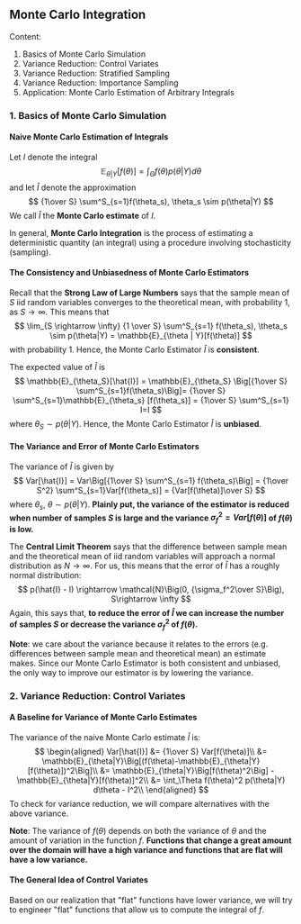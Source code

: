 ## Monte Carlo Integration

Content:

1. Basics of Monte Carlo Simulation
2. Variance Reduction: Control Variates
3. Variance Reduction: Stratified Sampling
4. Variance Reduction: Importance Sampling
5. Application: Monte Carlo Estimation of Arbitrary Integrals

### 1. Basics of Monte Carlo Simulation

#### Naive Monte Carlo Estimation of Integrals

Let ${I}$ denote the integral
$$
\mathbb{E}_{\theta|Y}[f(\theta)]= \int_{\Theta} f(\theta)p(\theta | Y) d\theta
$$
and let $\hat{I}$ denote the approximation
$$
{1\over S} \sum^S_{s=1}f(\theta_s), \theta_s \sim p(\theta|Y)
$$
We call $\hat{I}$ the **Monte Carlo estimate** of $I$.

In general, **Monte Carlo Integration** is the process of estimating a deterministic quantity (an integral) using a procedure involving stochasticity (sampling).

#### The Consistency and Unbiasedness of Monte Carlo Estimators

Recall that the **Strong Law of Large Numbers** says that the sample mean of $S$ iid random variables converges to the theoretical mean, with probability 1, as $S \rightarrow \infty$. This means that
$$
\lim_{S \rightarrow \infty} {1 \over S} \sum^S_{s=1} f(\theta_s), \theta_s \sim p(\theta|Y) = \mathbb{E}_{\theta | Y}[f(\theta)]
$$
with probability $1$. Hence, the Monte Carlo Estimator $\hat{I}$ is **consistent**. 

The expected value of $\hat{I}$ is
$$
\mathbb{E}_{\theta_S}[\hat{I}] = \mathbb{E}_{\theta_S} \Big[{1\over S} \sum^S_{s=1}f(\theta_s)\Big]= {1\over S} \sum^S_{s=1}\mathbb{E}_{\theta_s} [f(\theta_s)] = {1\over S} \sum^S_{s=1} I=I
$$
where $\theta_S \sim p(\theta|Y)$. Hence, the Monte Carlo Estimator $\hat{I}$ is **unbiased**.

#### The Variance and Error of Monte Carlo Estimators

The variance of $\hat{I}$ is given by
$$
Var[\hat{I}] = Var\Big[{1\over S} \sum^S_{s=1} f(\theta_s)\Big] = {1\over S^2} \sum^S_{s=1}Var[f(\theta_s)] = {Var[f(\theta)]\over S}
$$
where $\theta_s$, $\theta \sim p(\theta|Y)$. **Plainly put, the variance of the estimator is reduced when number of samples $S$ is large and the variance $\sigma_f^2 =  Var[f(\theta)]$ of $f(\theta)$ is low.**

The **Central Limit Theorem** says that the difference between sample mean and the theoretical mean of iid random variables will approach a normal distribution as $N \rightarrow \infty$. For us, this means that the error of $\hat{I}$ has a roughly normal distribution:
$$
p(\hat{I} - I) \rightarrow \mathcal{N}\Big(0, {\sigma_f^2\over S}\Big), S\rightarrow \infty
$$
Again, this says that, **to reduce the error of $\hat{I}$ we can increase the number of samples $S$ or decrease the variance $\sigma^2_f$ of $f(\theta)$.**

**Note**: we care about the variance because it relates to the errors (e.g. differences between sample mean and theoretical mean) an estimate makes. Since our Monte Carlo Estimator is both consistent and unbiased, the only way to improve our estimator is by lowering the variance. 

### 2. Variance Reduction: Control Variates

#### A Baseline for Variance of Monte Carlo Estimates

The variance of the naive Monte Carlo estimate $\hat{I}$ is:
$$
\begin{aligned}
Var[\hat{I}] &= {1\over S} Var[f(\theta)]\\
&= \mathbb{E}_{\theta|Y}\Big[(f(\theta)-\mathbb{E}_{\theta|Y}[f(\theta)])^2\Big]\\
&= \mathbb{E}_{\theta|Y}\Big[f(\theta)^2\Big] - \mathbb{E}_{\theta|Y}[f(\theta)]^2\\
&= \int_\Theta f(\theta)^2 p(\theta|Y) d\theta - I^2\\
\end{aligned}
$$
To check for variance reduction, we will compare alternatives with the above variance.

**Note**: The variance of $f(\theta)$ depends on both the variance of $\theta$ and the amount of variation in the function $f$. **Functions that change a great amount over the domain will have a high variance and functions that are flat will have a low variance.**

#### The General Idea of Control Variates

Based on our realization that "flat" functions have lower variance, we will try to engineer "flat" functions that allow us to compute the integral of $f$.


